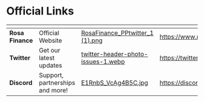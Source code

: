 # Official Links

<table data-view="cards"><thead><tr><th></th><th></th><th data-hidden data-card-cover data-type="files"></th><th data-hidden data-card-target data-type="content-ref"></th></tr></thead><tbody><tr><td><strong>Rosa Finance</strong></td><td>Official Website</td><td><a href="../.gitbook/assets/RosaFinance_PPtwitter_1 (1).png">RosaFinance_PPtwitter_1 (1).png</a></td><td><a href="https://www.rosafinance.io/">https://www.rosafinance.io/</a></td></tr><tr><td><strong>Twitter</strong></td><td>Get our latest updates</td><td><a href="../.gitbook/assets/twitter-header-photo-issues-1.webp">twitter-header-photo-issues-1.webp</a></td><td><a href="https://twitter.com/rosa_finance">https://twitter.com/rosa_finance</a></td></tr><tr><td><strong>Discord</strong></td><td>Support, partnerships and more!</td><td><a href="../.gitbook/assets/E1RnbS_VcAg4B5C.jpg">E1RnbS_VcAg4B5C.jpg</a></td><td><a href="https://discord.com/invite/DWxtTaxSqT">https://discord.com/invite/DWxtTaxSqT</a></td></tr></tbody></table>

